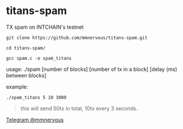 # titans-spam
TX spam on INTCHAIN's testnet

`git clone https://github.com/mmnervous/titans-spam.git`

`cd titans-spam/`

`gcc spam.c -o spam_titans`

usage: ./spam [number of blocks] [number of tx in a block] [delay (ms) between blocks]

example:

`./spam_titans 5 10 3000`

> this will send  50tx in total, 10tx every 3 seconds.

[Telegram @mmnervous](https://t.me/mmnervous)
